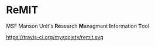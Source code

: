ReMIT
=====

MSF Manson Unit's **Re**search **M**anagment **I**nformation **T**ool

https://travis-ci.org/mysociety/remit.svg